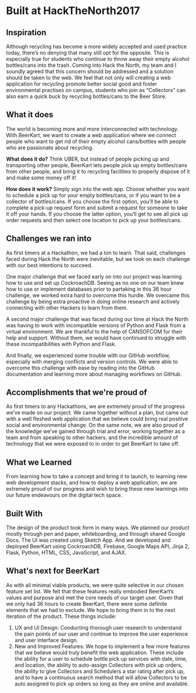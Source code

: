 # Built at HackTheNorth2017

## Inspiration
Although recycling has become a more widely accepted and used practice today, there’s no denying that many still opt for the opposite. This is especially true for students who continue to throw away their empty alcohol bottles/cans into the trash. Coming into Hack the North, my team and I soundly agreed that this concern should be addressed and a solution should be taken to the web. We feel that not only will creating a web application for recycling promote better social good and foster environmental practises on campus, students who join as “Collectors” can also earn a quick buck by recycling bottles/cans to the Beer Store.


## What it does
The world is becoming more and more interconnected with technology. With BeerKart, we want to create a web application where we connect people who want to get rid of their empty alcohol cans/bottles with people who are passionate about recycling.

**What does it do?** Think UBER, but instead of people picking up and transporting other people, BeerKart lets people pick up empty bottles/cans from other people, and bring it to recycling facilities to properly dispose of it and make some money off it!


**How does it work?** Simply sign into the web app. Choose whether you want to schedule a pick up for your empty bottles/cans, or if you want to be a collector of bottles/cans. If you choose the first option, you’ll be able to complete a pick-up request form and submit a request for someone to take it off your hands. If you choose the latter option, you’ll get to see all pick up order requests and then select one location to pick up your bottles/cans.

## Challenges we ran into
As first timers at a Hackathon, we had a ton to learn. That said, challenges faced during Hack the North were inevitable, but we took on each challenge with our best intentions to succeed.


One major challenge that we faced early on into our project was learning how to use and set up CockroachDB. Seeing as no one on our team knew how to use or implement databases prior to partaking in this 36 hour challenge, we worked extra hard to overcome this hurdle. We overcame this challenge by being extra proactive in doing online research and actively connecting with other Hackers to learn from them.


A second major challenge that was faced during our time at Hack the North was having to work with incompatible versions of Python and Flask from a virtual environment. We are thankful to the help of CANSOFCOM for their help and support. Without them, we would have continued to struggle with these incompatibilities with Python and Flask.


And finally, we experienced some trouble with our GitHub workflow, especially with merging conflicts and version controls. We were able to overcome this challenge with ease by reading into the GitHub documentation and learning more about managing workflows on GitHub.

## Accomplishments that we're proud of

As first timers to any Hackathons, we are extremely proud of the progress we’ve made on our project. We came together without a plan, but came out with a well fleshed web application that we believe could bring real positive social and environmental change. On the same note, we are also proud of the knowledge we’ve gained through trial and error, working together as a team and from speaking to other hackers, and the incredible amount of technology that we were exposed to in order to get BeerKart to take off.

## What we Learned
From learning how to take a concept and bring it to launch, to learning new web development stacks, and how to deploy a web application, we are extremely proud of our progress and wish to bring these new learnings into our future endeavours on the digital tech space.

## Built With
The design of the product took form in many ways. We planned our product mostly through pen and paper, whiteboarding, and through shared Google Docs. The UI was created using Sketch App. And we developed and deployed BeerKart using CockroachDB, Firebase, Google Maps API, Jinja 2, Flask, Python, HTML, CSS, JavaScript, and AJAX.

## What's next for BeerKart
As with all minimal viable products, we were quite selective in our chosen feature set list. We felt that these features really embodied BeerKart’s values and purpose and met the core needs of our target user. Given that we only had 36 hours to create BeerKart, there were some definite elements that we had to exclude. We hope to bring them in to the next iteration of the product. These things include:

1. UX and UI Design: Conducting thorough user research to understand the pain points of our user and continue to improve the user experience and user interface design.
2. New and Improved Features: We hope to implement a few more features that we believe would truly benefit the web application. These include the ability for a user to schedule bottle pick up services with date, time, and location, the ability to auto-assign Collectors with pick up orders, the ability to give Collectors and Schedulers a star rating after pick up, and to have a continuous search method that will allow Collectors to be auto assigned to pick up orders so long as they are online and available.
